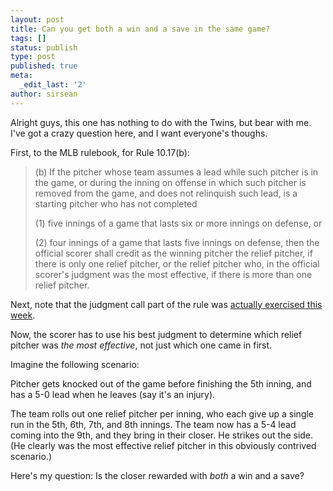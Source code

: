 ```yaml
---
layout: post
title: Can you get both a win and a save in the same game?
tags: []
status: publish
type: post
published: true
meta:
  _edit_last: '2'
author: sirsean
---
```

Alright guys, this one has nothing to do with the Twins, but bear with me. I've got a crazy question here, and I want everyone's thoughs.

First, to the MLB rulebook, for Rule 10.17(b):
<blockquote>(b) If the pitcher whose team assumes a lead while such pitcher is in the game, or during the inning on offense in which such pitcher is removed from the game, and does not relinquish such lead, is a starting pitcher who has not completed

(1) five innings of a game that lasts six or more innings on defense, or

(2) four innings of a game that lasts five innings on defense, then the official scorer shall credit as the winning pitcher the relief pitcher, if there is only one relief pitcher, or the relief pitcher who, in the official scorer's judgment was the most effective, if there is more than one relief pitcher.</blockquote>
Next, note that the judgment call part of the rule was <a href="http://bases.newsvine.com/_news/2009/04/29/2748995-glendon-rusch-retroactively-awarded-mondays-win">actually exercised this week</a>.

Now, the scorer has to use his best judgment to determine which relief pitcher was <em>the most effective</em>, not just which one came in first.

Imagine the following scenario:

Pitcher gets knocked out of the game before finishing the 5th inning, and has a 5-0 lead when he leaves (say it's an injury).

The team rolls out one relief pitcher per inning, who each give up a single run in the 5th, 6th, 7th, and 8th innings. The team now has a 5-4 lead coming into the 9th, and they bring in their closer. He strikes out the side. (He clearly was the most effective relief pitcher in this obviously contrived scenario.)

Here's my question: Is the closer rewarded with <em>both</em> a win and a save?

